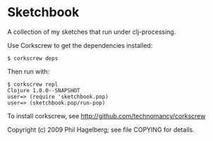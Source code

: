 # Sketchbook

A collection of my sketches that run under clj-processing.

Use Corkscrew to get the dependencies installed:

    $ corkscrew deps

Then run with:

    $ corkscrew repl
    Clojure 1.0.0--SNAPSHOT
    user=> (require 'sketchbook.pop)
    user=> (sketchbook.pop/run-pop)

To install corkscrew, see http://github.com/technomancy/corkscrew

Copyright (c) 2009 Phil Hagelberg; see file COPYING for details.

